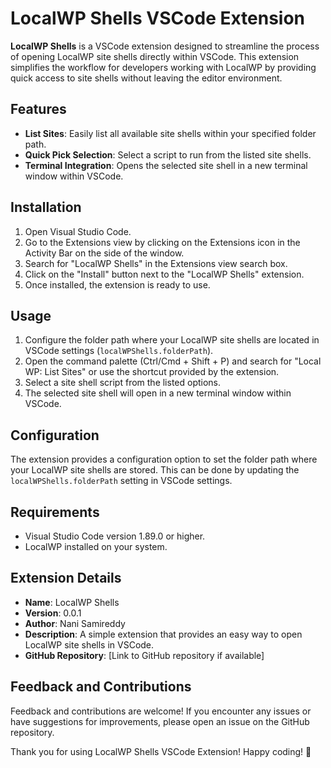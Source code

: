 # LocalWP Shells VSCode Extension

**LocalWP Shells** is a VSCode extension designed to streamline the process of opening LocalWP site shells directly within VSCode. This extension simplifies the workflow for developers working with LocalWP by providing quick access to site shells without leaving the editor environment.

## Features

- **List Sites**: Easily list all available site shells within your specified folder path.
- **Quick Pick Selection**: Select a script to run from the listed site shells.
- **Terminal Integration**: Opens the selected site shell in a new terminal window within VSCode.

## Installation

1. Open Visual Studio Code.
2. Go to the Extensions view by clicking on the Extensions icon in the Activity Bar on the side of the window.
3. Search for "LocalWP Shells" in the Extensions view search box.
4. Click on the "Install" button next to the "LocalWP Shells" extension.
5. Once installed, the extension is ready to use.

## Usage

1. Configure the folder path where your LocalWP site shells are located in VSCode settings (`localWPShells.folderPath`).
2. Open the command palette (Ctrl/Cmd + Shift + P) and search for "Local WP: List Sites" or use the shortcut provided by the extension.
3. Select a site shell script from the listed options.
4. The selected site shell will open in a new terminal window within VSCode.

## Configuration

The extension provides a configuration option to set the folder path where your LocalWP site shells are stored. This can be done by updating the `localWPShells.folderPath` setting in VSCode settings.

## Requirements

- Visual Studio Code version 1.89.0 or higher.
- LocalWP installed on your system.

## Extension Details

- **Name**: LocalWP Shells
- **Version**: 0.0.1
- **Author**: Nani Samireddy
- **Description**: A simple extension that provides an easy way to open LocalWP site shells in VSCode.
- **GitHub Repository**: [Link to GitHub repository if available]

## Feedback and Contributions

Feedback and contributions are welcome! If you encounter any issues or have suggestions for improvements, please open an issue on the GitHub repository.

Thank you for using LocalWP Shells VSCode Extension! Happy coding! 🚀